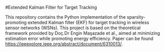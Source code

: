 
#Extended Kalman Filter for Target Tracking

This repository contains the Python implementation of the sparsity-promoting extended Kalman filter (EKF) for target tracking in wireless sensor networks (WSNs).
This project is based on the theoretical framework provided by Doç.Dr Engin Maşazade et al., aimed at minimizing estimation error while promoting energy efficiency.
Paper can be found https://ieeexplore.ieee.org/abstract/document/6310013/.
